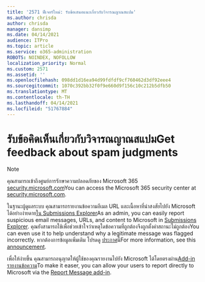 ```yaml
---
title: '2571 ฟีเจอร์ใหม่: รับข้อเสนอแนะเกี่ยวกับวิจารณญาณสแปม'
ms.author: chrisda
author: chrisda
manager: dansimp
ms.date: 04/14/2021
audience: ITPro
ms.topic: article
ms.service: o365-administration
ROBOTS: NOINDEX, NOFOLLOW
localization_priority: Normal
ms.custom: 2571
ms.assetid: ''
ms.openlocfilehash: 098dd1d16ea94d99fdfdf9cf760462d3df92eee4
ms.sourcegitcommit: 1070c392bb32f0f9e660d9f156c10c212b5dfb50
ms.translationtype: MT
ms.contentlocale: th-TH
ms.lasthandoff: 04/14/2021
ms.locfileid: "51767884"
---
```

# <a name="get-feedback-about-spam-judgments"></a><span data-ttu-id="05571-102">รับข้อคิดเห็นเกี่ยวกับวิจารณญาณสแปม</span><span class="sxs-lookup"><span data-stu-id="05571-102">Get feedback about spam judgments</span></span>

> [!NOTE]
> <span data-ttu-id="05571-103">คุณสามารถเข้าถึงศูนย์การรักษาความปลอดภัยของ Microsoft 365 [security.microsoft.com](https://security.microsoft.com)</span><span class="sxs-lookup"><span data-stu-id="05571-103">You can access the Microsoft 365 security center at [security.microsoft.com](https://security.microsoft.com).</span></span>

<span data-ttu-id="05571-104">ในฐานะผู้ดูแลระบบ คุณสามารถรายงานข้อความอีเมล URL และเนื้อหาที่น่าสงสัยไปยัง Microsoft ได้อย่างง่ายดาย[ใน Submissions Explorer](https://security.microsoft.com/reportsubmission)</span><span class="sxs-lookup"><span data-stu-id="05571-104">As an admin, you can easily report suspicious email messages, URLs, and content to Microsoft in [Submissions Explorer](https://security.microsoft.com/reportsubmission).</span></span> <span data-ttu-id="05571-105">คุณยังสามารถใช้เพื่อช่วยเข้าใจว่าเหตุใดข้อความที่ถูกต้องจึงถูกตั้งค่าสถานะไม่ถูกต้อง</span><span class="sxs-lookup"><span data-stu-id="05571-105">You can even use it to help understand why a legitimate message was flagged incorrectly.</span></span> <span data-ttu-id="05571-106">หากต้องการข้อมูลเพิ่มเติม โปรดดู [ประกาศ](https://techcommunity.microsoft.com/t5/Security-Privacy-and-Compliance/Empower-security-teams-to-easily-report-suspicious-emails-amp/ba-p/752622)นี้</span><span class="sxs-lookup"><span data-stu-id="05571-106">For more information, see this [announcement](https://techcommunity.microsoft.com/t5/Security-Privacy-and-Compliance/Empower-security-teams-to-easily-report-suspicious-emails-amp/ba-p/752622).</span></span>

<span data-ttu-id="05571-107">เพื่อให้ง่ายขึ้น คุณสามารถอนุญาตให้ผู้ใช้ของคุณรายงานไปยัง Microsoft ได้โดยตรงผ่าน[Add-in รายงานข้อความ](https://appsource.microsoft.com/product/office/WA104381180?src=office&tab=Overview)</span><span class="sxs-lookup"><span data-stu-id="05571-107">To make it easer, you can allow your users to report directly to Microsoft via the [Report Message add-in](https://appsource.microsoft.com/product/office/WA104381180?src=office&tab=Overview).</span></span>
